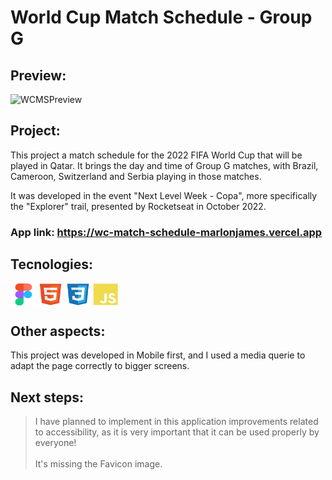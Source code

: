 # World Cup Match Schedule - Group G
## Preview:
![WCMSPreview](https://user-images.githubusercontent.com/97669160/201008424-3763065d-82a1-4f1f-81af-9ca36c0f48d6.PNG)

## Project:
This project a match schedule for the 2022 FIFA World Cup that will be played in Qatar. It brings the day and time of Group G matches, with Brazil, Cameroon, Switzerland and Serbia playing in those matches.

It was developed in the event "Next Level Week - Copa", more specifically the "Explorer" trail, presented by Rocketseat in October 2022.

### App link: https://wc-match-schedule-marlonjames.vercel.app

## Tecnologies:
<div style="display: inline_block">
<img align="center" alt="Figma logo" height="35" width="40" src="https://raw.githubusercontent.com/devicons/devicon/master/icons/figma/figma-original.svg">
<img align="center" alt="James-HTML" height="35" width="40" src="https://raw.githubusercontent.com/devicons/devicon/master/icons/html5/html5-original.svg">
<img align="center" alt="James-CSS" height="35" width="40" src="https://raw.githubusercontent.com/devicons/devicon/master/icons/css3/css3-original.svg">
<img align="center" alt="Javascript logo" height="35" width="40" src="https://raw.githubusercontent.com/devicons/devicon/master/icons/javascript/javascript-plain.svg">
</div>

## Other aspects:
This project was developed in Mobile first, and I used a media querie to adapt the page correctly to bigger screens.

## Next steps:
> I have planned to implement in this application improvements related to accessibility, as it is very important that it can be used properly by everyone! <br><br>
> It's missing the Favicon image. 
